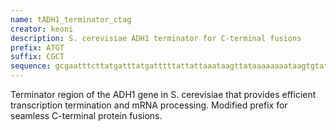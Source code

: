 ```yaml
---
name: tADH1_terminator_ctag
creator: keoni
description: S. cerevisiae ADH1 terminator for C-terminal fusions
prefix: ATGT
suffix: CGCT
sequence: gcgaatttcttatgatttatgatttttattattaaataagttataaaaaaaataagtgtatacaaattttaaagtgactcttaggttttaaaacgaaaattcttattcttgagtaactctttcctgtaggtcaggttgctttctcaggtatagcatgaggtcgctcttattgaccacacctctaccggcatgccgagcaaatgcctgcaaatcgctccccatttc
---
```


Terminator region of the ADH1 gene in S. cerevisiae that provides efficient transcription termination and mRNA processing. Modified prefix for seamless C-terminal protein fusions.